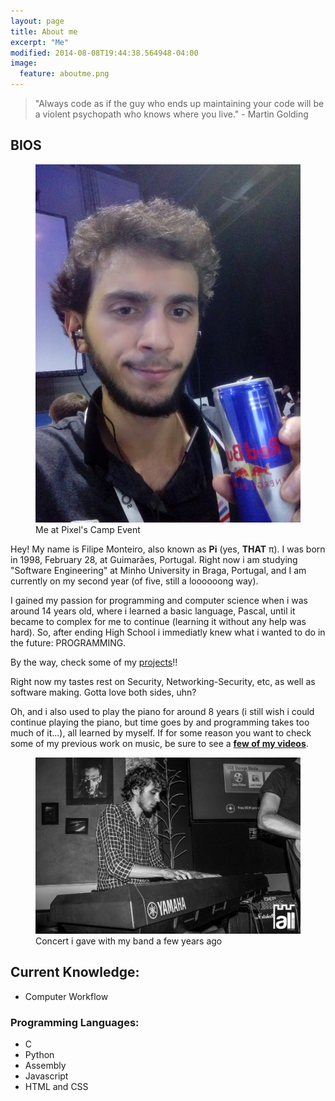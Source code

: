 ```yaml
---
layout: page
title: About me
excerpt: "Me"
modified: 2014-08-08T19:44:38.564948-04:00
image:
  feature: aboutme.png
---
```


> "Always code as if the guy who ends up maintaining your code will be a violent psychopath who knows where you live."   - Martin Golding


## BIOS

<figure>
	<img src="/images/myself.jpg" alt="image">
	<figcaption>Me at Pixel's Camp Event</figcaption>
</figure>

Hey!
My name is Filipe Monteiro, also known as **Pi** (yes, **THAT** π). I was born in 1998, February 28, at Guimarães, Portugal. Right now i am studying "Software Engineering" at Minho University in Braga, Portugal, and I am currently on my second year (of five, still  a loooooong way).

I gained my passion for programming and computer science when i was around 14 years old, where i learned a basic language, Pascal, until it became to complex for me to continue (learning it without any help was hard). So, after ending High School i immediatly knew what i wanted to do in the future: PROGRAMMING.

By the way, check some of my [projects](https://github.com/pimonteiro?tab=repositories)!!




Right now my tastes rest on Security, Networking-Security, etc, as well as software making. Gotta love both sides, uhn?

Oh, and i also used to play the piano for around 8 years (i still wish i could continue playing the piano, but time goes by and programming takes too much of it...), all learned by myself. If for some reason you want to check some of my previous work on music, be sure to see a [**few of my videos**](https://www.youtube.com/user/Pimonteiro1/videos/).

<figure>
	<img src="/images/meme.jpg" alt="image">
	<figcaption>Concert i gave with my band a few years ago</figcaption>
</figure>

## Current Knowledge:

* Computer Workflow

### Programming Languages:

* C
* Python
* Assembly
* Javascript
* HTML and CSS

<!-- [^1]: Example: *domain.com/category-name/post-title* -->
